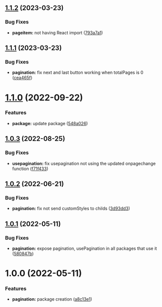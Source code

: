 ## [1.1.2](https://github.com/resourge/pagination/compare/v1.1.1...v1.1.2) (2023-03-23)


### Bug Fixes

* **pageitem:** not having React import ([793a7a1](https://github.com/resourge/pagination/commit/793a7a10f1165cd2788058b543957359d9fee597))

## [1.1.1](https://github.com/resourge/pagination/compare/v1.1.0...v1.1.1) (2023-03-23)


### Bug Fixes

* **pagination:** fix next and last button working when totalPages is 0 ([cea465f](https://github.com/resourge/pagination/commit/cea465f2d09e5b2d22a328b0cca3b98bb5937772))

# [1.1.0](https://github.com/resourge/pagination/compare/v1.0.3...v1.1.0) (2022-09-22)


### Features

* **package:** update package ([548a026](https://github.com/resourge/pagination/commit/548a0264be1e7c74c9f8c055130166fec61bc524))

## [1.0.3](https://github.com/resourge/pagination/compare/v1.0.2...v1.0.3) (2022-08-25)


### Bug Fixes

* **usepagination:** fix usepagination not using the updated onpagechange function ([f71f433](https://github.com/resourge/pagination/commit/f71f4335419d3f0837e0b751f8c54f978bd894ac))

## [1.0.2](https://github.com/resourge/pagination/compare/v1.0.1...v1.0.2) (2022-06-21)


### Bug Fixes

* **pagination:** fix not send customStyles to childs ([3d93dd3](https://github.com/resourge/pagination/commit/3d93dd328575783286d8e0dfe64c02a1c52af67b))

## [1.0.1](https://github.com/resourge/pagination/compare/v1.0.0...v1.0.1) (2022-05-11)


### Bug Fixes

* **pagination:** expose pagination, usePagination in all packages that use it ([580847b](https://github.com/resourge/pagination/commit/580847b38308506fe53100f0ccca82e77beed2e7))

# 1.0.0 (2022-05-11)


### Features

* **pagination:** package creation ([a8c13e1](https://github.com/resourge/pagination/commit/a8c13e174419e718b44326353328f40686d21a85))
